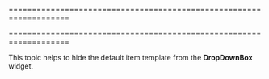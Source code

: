 <!--**
/*-------------------------------------------
    Auto-generated file. Do not modify.
-------------------------------------------

**-->
===================================================================
<!--handmade--><!--/handmade-->
<!--hidden--><!--/hidden-->
===================================================================

<!--shortDescription-->
This topic helps to hide the default item template from the **DropDownBox** widget.
<!--/shortDescription-->

<!--fullDescription-->

<!--/fullDescription-->